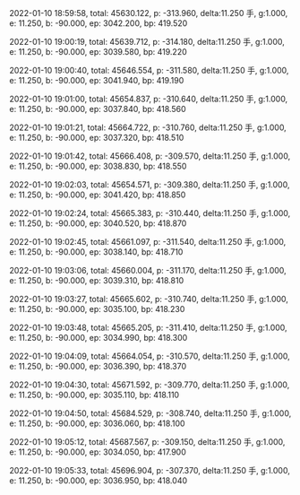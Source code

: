 2022-01-10 18:59:58, total: 45630.122, p: -313.960, delta:11.250 手, g:1.000, e: 11.250, b: -90.000, ep: 3042.200, bp: 419.520

2022-01-10 19:00:19, total: 45639.712, p: -314.180, delta:11.250 手, g:1.000, e: 11.250, b: -90.000, ep: 3039.580, bp: 419.220

2022-01-10 19:00:40, total: 45646.554, p: -311.580, delta:11.250 手, g:1.000, e: 11.250, b: -90.000, ep: 3041.940, bp: 419.190

2022-01-10 19:01:00, total: 45654.837, p: -310.640, delta:11.250 手, g:1.000, e: 11.250, b: -90.000, ep: 3037.840, bp: 418.560

2022-01-10 19:01:21, total: 45664.722, p: -310.760, delta:11.250 手, g:1.000, e: 11.250, b: -90.000, ep: 3037.320, bp: 418.510

2022-01-10 19:01:42, total: 45666.408, p: -309.570, delta:11.250 手, g:1.000, e: 11.250, b: -90.000, ep: 3038.830, bp: 418.550

2022-01-10 19:02:03, total: 45654.571, p: -309.380, delta:11.250 手, g:1.000, e: 11.250, b: -90.000, ep: 3041.420, bp: 418.850

2022-01-10 19:02:24, total: 45665.383, p: -310.440, delta:11.250 手, g:1.000, e: 11.250, b: -90.000, ep: 3040.520, bp: 418.870

2022-01-10 19:02:45, total: 45661.097, p: -311.540, delta:11.250 手, g:1.000, e: 11.250, b: -90.000, ep: 3038.140, bp: 418.710

2022-01-10 19:03:06, total: 45660.004, p: -311.170, delta:11.250 手, g:1.000, e: 11.250, b: -90.000, ep: 3039.310, bp: 418.810

2022-01-10 19:03:27, total: 45665.602, p: -310.740, delta:11.250 手, g:1.000, e: 11.250, b: -90.000, ep: 3035.100, bp: 418.230

2022-01-10 19:03:48, total: 45665.205, p: -311.410, delta:11.250 手, g:1.000, e: 11.250, b: -90.000, ep: 3034.990, bp: 418.300

2022-01-10 19:04:09, total: 45664.054, p: -310.570, delta:11.250 手, g:1.000, e: 11.250, b: -90.000, ep: 3036.390, bp: 418.370

2022-01-10 19:04:30, total: 45671.592, p: -309.770, delta:11.250 手, g:1.000, e: 11.250, b: -90.000, ep: 3035.110, bp: 418.110

2022-01-10 19:04:50, total: 45684.529, p: -308.740, delta:11.250 手, g:1.000, e: 11.250, b: -90.000, ep: 3036.060, bp: 418.100

2022-01-10 19:05:12, total: 45687.567, p: -309.150, delta:11.250 手, g:1.000, e: 11.250, b: -90.000, ep: 3034.050, bp: 417.900

2022-01-10 19:05:33, total: 45696.904, p: -307.370, delta:11.250 手, g:1.000, e: 11.250, b: -90.000, ep: 3036.950, bp: 418.040
